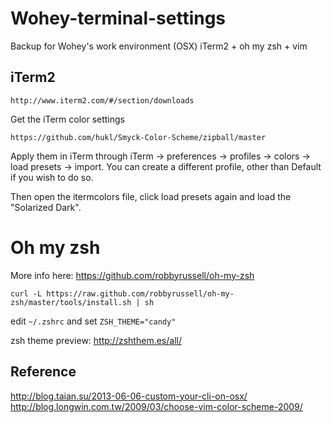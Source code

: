 # Wohey-terminal-settings
Backup for Wohey's work environment (OSX)
iTerm2 + oh my zsh + vim

## iTerm2

    http://www.iterm2.com/#/section/downloads
    
Get the iTerm color settings

    https://github.com/hukl/Smyck-Color-Scheme/zipball/master
    
Apply them in iTerm through iTerm -> preferences -> profiles -> colors -> load presets -> import. You can create a different profile, other than Default if you wish to do so.

Then open the itermcolors file, click load presets again and load the "Solarized Dark".

# Oh my zsh 

More info here: https://github.com/robbyrussell/oh-my-zsh
    
    curl -L https://raw.github.com/robbyrussell/oh-my-zsh/master/tools/install.sh | sh
    
edit `~/.zshrc` and set `ZSH_THEME="candy"`  
   
zsh theme preview: http://zshthem.es/all/



## Reference

http://blog.taian.su/2013-06-06-custom-your-cli-on-osx/
http://blog.longwin.com.tw/2009/03/choose-vim-color-scheme-2009/
